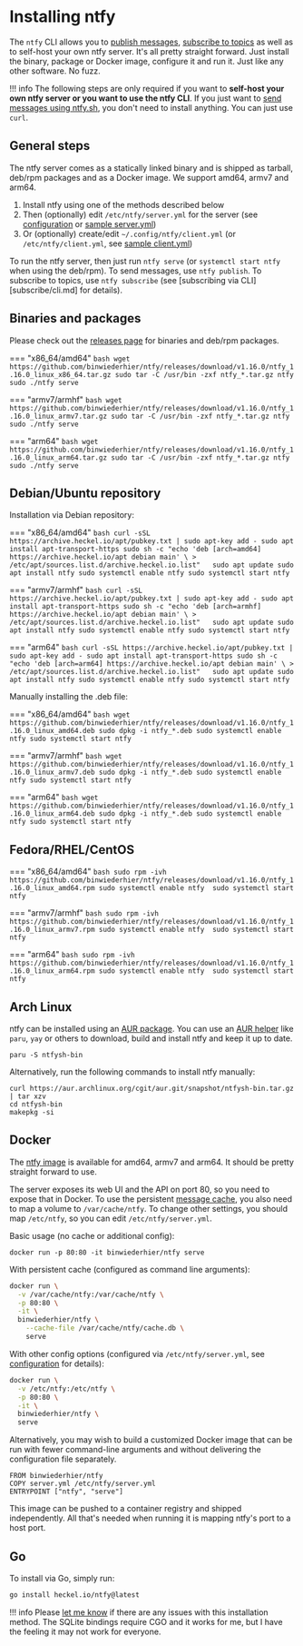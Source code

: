 # Installing ntfy
The `ntfy` CLI allows you to [publish messages](publish.md), [subscribe to topics](subscribe/cli.md) as well as to
self-host your own ntfy server. It's all pretty straight forward. Just install the binary, package or Docker image, 
configure it and run it. Just like any other software. No fuzz. 

!!! info
    The following steps are only required if you want to **self-host your own ntfy server or you want to use the ntfy CLI**.
    If you just want to [send messages using ntfy.sh](publish.md), you don't need to install anything. You can just use
    `curl`.

## General steps
The ntfy server comes as a statically linked binary and is shipped as tarball, deb/rpm packages and as a Docker image.
We support amd64, armv7 and arm64.

1. Install ntfy using one of the methods described below
2. Then (optionally) edit `/etc/ntfy/server.yml` for the server (see [configuration](config.md) or [sample server.yml](https://github.com/binwiederhier/ntfy/blob/main/server/server.yml))
3. Or (optionally) create/edit `~/.config/ntfy/client.yml` (or `/etc/ntfy/client.yml`, see [sample client.yml](https://github.com/binwiederhier/ntfy/blob/main/client/client.yml))

To run the ntfy server, then just run `ntfy serve` (or `systemctl start ntfy` when using the deb/rpm).
To send messages, use `ntfy publish`. To subscribe to topics, use `ntfy subscribe` (see [subscribing via CLI][subscribe/cli.md]
for details). 

## Binaries and packages
Please check out the [releases page](https://github.com/binwiederhier/ntfy/releases) for binaries and
deb/rpm packages.

=== "x86_64/amd64"
    ```bash
    wget https://github.com/binwiederhier/ntfy/releases/download/v1.16.0/ntfy_1.16.0_linux_x86_64.tar.gz
    sudo tar -C /usr/bin -zxf ntfy_*.tar.gz ntfy
    sudo ./ntfy serve
    ```

=== "armv7/armhf"
    ```bash
    wget https://github.com/binwiederhier/ntfy/releases/download/v1.16.0/ntfy_1.16.0_linux_armv7.tar.gz
    sudo tar -C /usr/bin -zxf ntfy_*.tar.gz ntfy
    sudo ./ntfy serve
    ```

=== "arm64"
    ```bash
    wget https://github.com/binwiederhier/ntfy/releases/download/v1.16.0/ntfy_1.16.0_linux_arm64.tar.gz
    sudo tar -C /usr/bin -zxf ntfy_*.tar.gz ntfy
    sudo ./ntfy serve
    ```

## Debian/Ubuntu repository
Installation via Debian repository:

=== "x86_64/amd64"
    ```bash
    curl -sSL https://archive.heckel.io/apt/pubkey.txt | sudo apt-key add -
    sudo apt install apt-transport-https
    sudo sh -c "echo 'deb [arch=amd64] https://archive.heckel.io/apt debian main' \
        > /etc/apt/sources.list.d/archive.heckel.io.list"  
    sudo apt update
    sudo apt install ntfy
    sudo systemctl enable ntfy
    sudo systemctl start ntfy
    ```

=== "armv7/armhf"
    ```bash
    curl -sSL https://archive.heckel.io/apt/pubkey.txt | sudo apt-key add -
    sudo apt install apt-transport-https
    sudo sh -c "echo 'deb [arch=armhf] https://archive.heckel.io/apt debian main' \
        > /etc/apt/sources.list.d/archive.heckel.io.list"  
    sudo apt update
    sudo apt install ntfy
    sudo systemctl enable ntfy
    sudo systemctl start ntfy
    ```

=== "arm64"
    ```bash
    curl -sSL https://archive.heckel.io/apt/pubkey.txt | sudo apt-key add -
    sudo apt install apt-transport-https
    sudo sh -c "echo 'deb [arch=arm64] https://archive.heckel.io/apt debian main' \
        > /etc/apt/sources.list.d/archive.heckel.io.list"  
    sudo apt update
    sudo apt install ntfy
    sudo systemctl enable ntfy
    sudo systemctl start ntfy
    ```

Manually installing the .deb file:

=== "x86_64/amd64"
    ```bash
    wget https://github.com/binwiederhier/ntfy/releases/download/v1.16.0/ntfy_1.16.0_linux_amd64.deb
    sudo dpkg -i ntfy_*.deb
    sudo systemctl enable ntfy
    sudo systemctl start ntfy
    ```

=== "armv7/armhf"
    ```bash
    wget https://github.com/binwiederhier/ntfy/releases/download/v1.16.0/ntfy_1.16.0_linux_armv7.deb
    sudo dpkg -i ntfy_*.deb
    sudo systemctl enable ntfy
    sudo systemctl start ntfy
    ```

=== "arm64"
    ```bash
    wget https://github.com/binwiederhier/ntfy/releases/download/v1.16.0/ntfy_1.16.0_linux_arm64.deb
    sudo dpkg -i ntfy_*.deb
    sudo systemctl enable ntfy
    sudo systemctl start ntfy
    ```

## Fedora/RHEL/CentOS

=== "x86_64/amd64"
    ```bash
    sudo rpm -ivh https://github.com/binwiederhier/ntfy/releases/download/v1.16.0/ntfy_1.16.0_linux_amd64.rpm
    sudo systemctl enable ntfy 
    sudo systemctl start ntfy
    ```

=== "armv7/armhf"
    ```bash
    sudo rpm -ivh https://github.com/binwiederhier/ntfy/releases/download/v1.16.0/ntfy_1.16.0_linux_armv7.rpm
    sudo systemctl enable ntfy 
    sudo systemctl start ntfy
    ```

=== "arm64"
    ```bash
    sudo rpm -ivh https://github.com/binwiederhier/ntfy/releases/download/v1.16.0/ntfy_1.16.0_linux_arm64.rpm
    sudo systemctl enable ntfy 
    sudo systemctl start ntfy
    ```

## Arch Linux
ntfy can be installed using an [AUR package](https://aur.archlinux.org/packages/ntfysh-bin/). You can use an [AUR helper](https://wiki.archlinux.org/title/AUR_helpers) like `paru`, `yay` or others to download, build and install ntfy and keep it up to date.
```
paru -S ntfysh-bin
```

Alternatively, run the following commands to install ntfy manually:
```
curl https://aur.archlinux.org/cgit/aur.git/snapshot/ntfysh-bin.tar.gz | tar xzv
cd ntfysh-bin
makepkg -si
```


## Docker
The [ntfy image](https://hub.docker.com/r/binwiederhier/ntfy) is available for amd64, armv7 and arm64. It should be pretty
straight forward to use.

The server exposes its web UI and the API on port 80, so you need to expose that in Docker. To use the persistent 
[message cache](config.md#message-cache), you also need to map a volume to `/var/cache/ntfy`. To change other settings, 
you should map `/etc/ntfy`, so you can edit `/etc/ntfy/server.yml`.

Basic usage (no cache or additional config):
```
docker run -p 80:80 -it binwiederhier/ntfy serve
```

With persistent cache (configured as command line arguments):
```bash
docker run \
  -v /var/cache/ntfy:/var/cache/ntfy \
  -p 80:80 \
  -it \
  binwiederhier/ntfy \
    --cache-file /var/cache/ntfy/cache.db \
    serve
```

With other config options (configured via `/etc/ntfy/server.yml`, see [configuration](config.md) for details):
```bash
docker run \
  -v /etc/ntfy:/etc/ntfy \
  -p 80:80 \
  -it \
  binwiederhier/ntfy \
  serve
```

Alternatively, you may wish to build a customized Docker image that can be run with fewer command-line arguments and without delivering the configuration file separately.
```
FROM binwiederhier/ntfy
COPY server.yml /etc/ntfy/server.yml
ENTRYPOINT ["ntfy", "serve"]
```
This image can be pushed to a container registry and shipped independently. All that's needed when running it is mapping ntfy's port to a host port.

## Go
To install via Go, simply run:
```bash
go install heckel.io/ntfy@latest
```

!!! info
    Please [let me know](https://github.com/binwiederhier/ntfy/issues) if there are any issues with this installation
    method. The SQLite bindings require CGO and it works for me, but I have the feeling it may not work for everyone.
